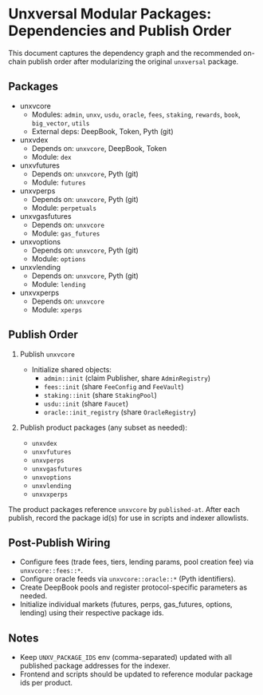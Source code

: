 # Unxversal Modular Packages: Dependencies and Publish Order

This document captures the dependency graph and the recommended on-chain publish order after modularizing the original `unxversal` package.

## Packages

- unxvcore
  - Modules: `admin`, `unxv`, `usdu`, `oracle`, `fees`, `staking`, `rewards`, `book`, `big_vector`, `utils`
  - External deps: DeepBook, Token, Pyth (git)
- unxvdex
  - Depends on: `unxvcore`, DeepBook, Token
  - Module: `dex`
- unxvfutures
  - Depends on: `unxvcore`, Pyth (git)
  - Module: `futures`
- unxvperps
  - Depends on: `unxvcore`, Pyth (git)
  - Module: `perpetuals`
- unxvgasfutures
  - Depends on: `unxvcore`
  - Module: `gas_futures`
- unxvoptions
  - Depends on: `unxvcore`, Pyth (git)
  - Module: `options`
- unxvlending
  - Depends on: `unxvcore`, Pyth (git)
  - Module: `lending`
- unxvxperps
  - Depends on: `unxvcore`
  - Module: `xperps`

## Publish Order

1. Publish `unxvcore`
   - Initialize shared objects:
     - `admin::init` (claim Publisher, share `AdminRegistry`)
     - `fees::init` (share `FeeConfig` and `FeeVault`)
     - `staking::init` (share `StakingPool`)
     - `usdu::init` (share `Faucet`)
     - `oracle::init_registry` (share `OracleRegistry`)

2. Publish product packages (any subset as needed):
   - `unxvdex`
   - `unxvfutures`
   - `unxvperps`
   - `unxvgasfutures`
   - `unxvoptions`
   - `unxvlending`
   - `unxvxperps`

The product packages reference `unxvcore` by `published-at`. After each publish, record the package id(s) for use in scripts and indexer allowlists.

## Post-Publish Wiring

- Configure fees (trade fees, tiers, lending params, pool creation fee) via `unxvcore::fees::*`.
- Configure oracle feeds via `unxvcore::oracle::*` (Pyth identifiers).
- Create DeepBook pools and register protocol-specific parameters as needed.
- Initialize individual markets (futures, perps, gas_futures, options, lending) using their respective package ids.

## Notes

- Keep `UNXV_PACKAGE_IDS` env (comma-separated) updated with all published package addresses for the indexer.
- Frontend and scripts should be updated to reference modular package ids per product.

